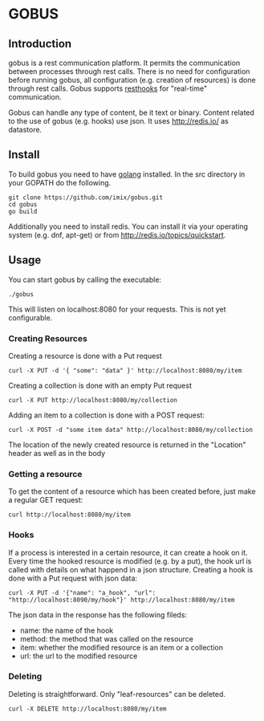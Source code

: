 # GOBUS
## Introduction
gobus is a rest communication platform. It permits the communication between processes through rest calls. There is no need for configuration before running gobus, all configuration (e.g. creation of resources) is done through rest calls. Gobus supports [resthooks](http://resthooks.org/) for "real-time" communication.

Gobus can handle any type of content, be it text or binary. Content related to the use of gobus (e.g. hooks) use json. It uses http://redis.io/ as datastore.

## Install
To build gobus you need to have [golang](https://golang.org/) installed. In the src directory in your GOPATH do the following.
```
git clone https://github.com/imix/gobus.git
cd gobus
go build
```
Additionally you need to install redis. You can install it via your operating system (e.g. dnf, apt-get) or from http://redis.io/topics/quickstart.

## Usage
You can start gobus by calling the executable:
```
./gobus
```
This will listen on localhost:8080 for your requests. This is not yet configurable.

### Creating Resources
Creating a resource is done with a Put request
```
curl -X PUT -d '{ "some": "data" }' http://localhost:8080/my/item
```

Creating a collection is done with an empty Put request
```
curl -X PUT http://localhost:8080/my/collection
```

Adding an item to a collection is done with a POST request:
```
curl -X POST -d "some item data" http://localhost:8080/my/collection
```
The location of the newly created resource is returned in the "Location" header as well as in the body

### Getting a resource
To get the content of a resource which has been created before, just make a regular GET request:
```
curl http://localhost:8080/my/item
```

### Hooks
If a process is interested in a certain resource, it can create a hook on it. Every time the hooked resource is modified (e.g. by a put), the hook url is called with details on what happend in a json structure.
Creating a hook is done with a Put request with json data:
```
curl -X PUT -d '{"name": "a_hook", "url": "http://localhost:8090/my/hook"}' http://localhost:8080/my/item
```
The json data in the response has the following fileds:
  * name: the name of the hook
  * method: the method that was called on the resource
  * item: whether the modified resource is an item or a collection
  * url: the url to the modified resource


### Deleting
Deleting is straightforward. Only "leaf-resources" can be deleted.
```
curl -X DELETE http://localhost:8080/my/item
```
